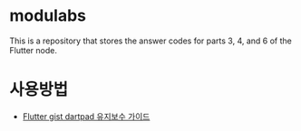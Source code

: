 # modulabs
This is a repository that stores the answer codes for parts 3, 4, and 6 of the Flutter node.

# 사용방법
- [Flutter gist dartpad 유지보수 가이드](https://www.notion.so/Flutter-gist-dartpad-675d37f7e2dc4684a4bd58d28484e0bc?pvs=4)
